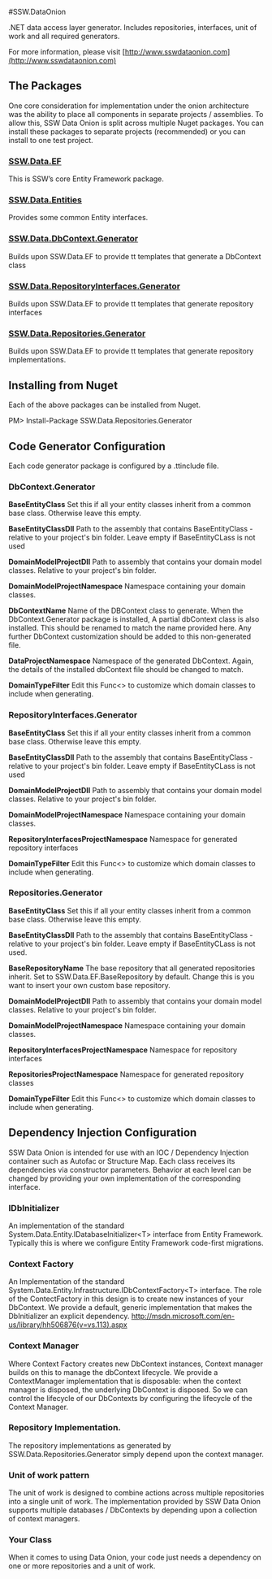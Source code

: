#SSW.DataOnion

.NET data access layer generator. Includes repositories, interfaces, unit of work and all required generators.

For more information, please visit [http://www.sswdataonion.com](http://www.sswdataonion.com)

## The Packages

One core consideration for implementation under the onion architecture was the ability to place all components in separate projects / assemblies. To allow this, SSW Data Onion is split across multiple Nuget packages. You can install these packages to separate projects (recommended) or you can install to one test project.

### [SSW.Data.EF](https://www.nuget.org/packages/SSW.Data.EF/)

This is SSW’s core Entity Framework package.

### [SSW.Data.Entities](https://www.nuget.org/packages/SSW.Data.Entities/)

Provides some common Entity interfaces.

### [SSW.Data.DbContext.Generator](https://www.nuget.org/packages/SSW.Data.DbContext.Generator/)

Builds upon SSW.Data.EF to provide tt templates that generate a DbContext class

### [SSW.Data.RepositoryInterfaces.Generator](https://www.nuget.org/packages/SSW.Data.RepositoryInterfaces.Generator/)

Builds upon SSW.Data.EF to provide tt templates that generate repository interfaces

### [SSW.Data.Repositories.Generator](https://www.nuget.org/packages/SSW.Data.Repositories.Generator/)

Builds upon SSW.Data.EF to provide tt templates that generate repository implementations.

## Installing from Nuget

Each of the above packages can be installed from Nuget. 

PM> Install-Package SSW.Data.Repositories.Generator

## Code Generator Configuration

Each code generator package is configured by a .ttinclude file.

### DbContext.Generator

**BaseEntityClass**
Set this if all your entity classes inherit from a common base class. Otherwise leave this empty.

**BaseEntityClassDll**
Path to the assembly that contains BaseEntityClass - relative to your project's bin folder. Leave empty if BaseEntityCLass is not used

**DomainModelProjectDll**
Path to assembly that contains your domain model classes. Relative to your project's bin folder.

**DomainModelProjectNamespace**
Namespace containing your domain classes.

**DbContextName**
Name of the DBContext class to generate. When the DbContext.Generator package is installed, A partial dbContext class is also installed. This should be renamed to match the name provided here. Any further DbContext customization should be added to this non-generated file.

**DataProjectNamespace**
Namespace of the generated DbContext. Again, the details of the installed dbContext file should be changed to match.

**DomainTypeFilter**
Edit this Func&lt;&gt; to customize which domain classes to include when generating.

### RepositoryInterfaces.Generator

**BaseEntityClass**
Set this if all your entity classes inherit from a common base class. Otherwise leave this empty.

**BaseEntityClassDll**
Path to the assembly that contains BaseEntityClass - relative to your project's bin folder. Leave empty if BaseEntityCLass is not used

**DomainModelProjectDll**
Path to assembly that contains your domain model classes. Relative to your project's bin folder.

**DomainModelProjectNamespace**
Namespace containing your domain classes.

**RepositoryInterfacesProjectNamespace**
Namespace for generated repository interfaces

**DomainTypeFilter**
Edit this Func&lt;&gt; to customize which domain classes to include when generating.

### Repositories.Generator

**BaseEntityClass**
Set this if all your entity classes inherit from a common base class. Otherwise leave this empty.

**BaseEntityClassDll**
Path to the assembly that contains BaseEntityClass - relative to your project's bin folder. Leave empty if BaseEntityCLass is not used.

**BaseRepositoryName**
The base repository that all generated repositories inherit. Set to SSW.Data.EF.BaseRepository by default. Change this is you want to insert your own custom base repository.

**DomainModelProjectDll**
Path to assembly that contains your domain model classes. Relative to your project's bin folder.

**DomainModelProjectNamespace**
Namespace containing your domain classes.

**RepositoryInterfacesProjectNamespace**
Namespace for repository interfaces

**RepositoriesProjectNamespace**
Namespace for generated repository classes

**DomainTypeFilter**
Edit this Func&lt;&gt; to customize which domain classes to include when generating.

## Dependency Injection Configuration

SSW Data Onion is intended for use with an IOC / Dependency Injection container such as Autofac or Structure Map. Each class receives its dependencies via constructor parameters. Behavior at each level can be changed by providing your own implementation of the corresponding interface.

### IDbInitializer

An implementation of the standard System.Data.Entity.IDatabaseInitializer&lt;T&gt; interface from Entity Framework. Typically this is where we configure Entity Framework code-first migrations.

### Context Factory

An Implementation of the standard System.Data.Entity.Infrastructure.IDbContextFactory&lt;T&gt; interface.
The role of the ContectFactory in this design is to create new instances of your DbContext. We provide a default, generic implementation that makes the DbInitializer an explicit dependency.
http://msdn.microsoft.com/en-us/library/hh506876(v=vs.113).aspx

### Context Manager

Where Context Factory creates new DbContext instances, Context manager builds on this to manage the dbContext lifecycle. We provide a ContextManager implementation that is disposable: when the context manager is disposed, the underlying DbContext is disposed.
So we can control the lifecycle of our DbContexts by configuring the lifecycle of the Context Manager.

### Repository Implementation.

The repository implementations as generated by SSW.Data.Repositories.Generator simply depend upon the context manager.

### Unit of work pattern

The unit of work is designed to combine actions across multiple repositories into a single unit of work.
The implementation provided by SSW Data Onion supports multiple databases / DbContexts by depending upon a collection of context managers.

### Your Class

When it comes to using Data Onion, your code just needs a dependency on one or more repositories and a unit of work.
